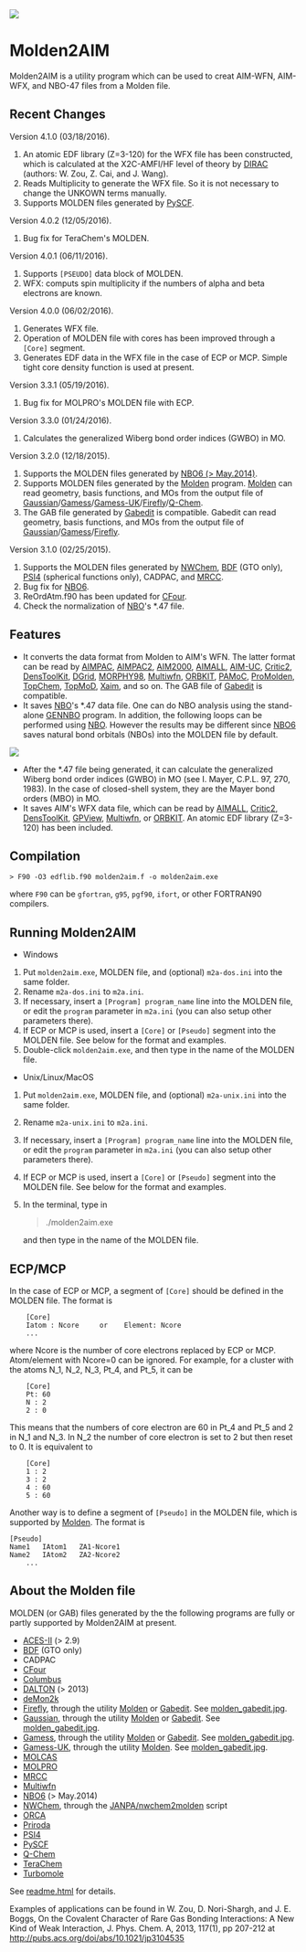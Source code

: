 <img src="https://raw.githubusercontent.com/zorkzou/Molden2AIM/master/m2a-logo.png" />

# Molden2AIM
Molden2AIM is a utility program which can be used to creat AIM-WFN, AIM-WFX, and NBO-47 files from a Molden file.

## Recent Changes
Version 4.1.0 (03/18/2016).

1. An atomic EDF library (Z=3-120) for the WFX file has been constructed, which is calculated at the X2C-AMFI/HF level of theory by [DIRAC](http://diracprogram.org) (authors: W. Zou, Z. Cai, and J. Wang).
2. Reads Multiplicity to generate the WFX file. So it is not necessary to change the UNKOWN terms manually.
3. Supports MOLDEN files generated by [PySCF](https://github.com/sunqm/pyscf).

Version 4.0.2 (12/05/2016).

1. Bug fix for TeraChem's MOLDEN.

Version 4.0.1 (06/11/2016).

1. Supports `[PSEUDO]` data block of MOLDEN.
2. WFX: computs spin multiplicity if the numbers of alpha and beta electrons are known.

Version 4.0.0 (06/02/2016).

1. Generates WFX file.
2. Operation of MOLDEN file with cores has been improved through a `[Core]` segment.
3. Generates EDF data in the WFX file in the case of ECP or MCP. Simple tight core density function is used at present.

Version 3.3.1 (05/19/2016).

1. Bug fix for MOLPRO's MOLDEN file with ECP.

Version 3.3.0 (01/24/2016).

1. Calculates the generalized Wiberg bond order indices (GWBO) in MO.

Version 3.2.0 (12/18/2015).

1. Supports the MOLDEN files generated by [NBO6 (> May.2014)](http://nbo6.chem.wisc.edu/).
2. Supports MOLDEN files generated by the [Molden](http://www.cmbi.ru.nl/molden/) program. [Molden](http://www.cmbi.ru.nl/molden/) can read geometry, basis functions, and MOs from the output file of [Gaussian](http://www.gaussian.com/)/[Gamess](http://www.msg.chem.iastate.edu/gamess/)/[Gamess-UK](http://www.cfs.dl.ac.uk/)/[Firefly](http://classic.chem.msu.su/gran/gamess/)/[Q-Chem](http://www.q-chem.com/).
3. The GAB file generated by [Gabedit](http://gabedit.sourceforge.net/) is compatible. Gabedit can read geometry, basis functions, and MOs from the output file of [Gaussian](http://www.gaussian.com/)/[Gamess](http://www.msg.chem.iastate.edu/gamess/)/[Firefly](http://classic.chem.msu.su/gran/gamess/).

Version 3.1.0 (02/25/2015).

1. Supports the MOLDEN files generated by [NWChem](http://www.nwchem-sw.org/), [BDF](http://www.chem.pku.edu.cn/lwj/) (GTO only), [PSI4](http://www.psicode.org/) (spherical functions only), CADPAC, and [MRCC](http://www.mrcc.hu/).
2. Bug fix for [NBO6](http://nbo6.chem.wisc.edu/).
3. ReOrdAtm.f90 has been updated for [CFour](http://www.cfour.de/).
4. Check the normalization of [NBO](http://nbo6.chem.wisc.edu/)'s *.47 file.

## Features

* It converts the data format from Molden to AIM's WFN. The latter format can be read by [AIMPAC](http://www.chemistry.mcmaster.ca/aimpac/imagemap/imagemap.htm), [AIMPAC2](http://www.beaconresearch.org/AIMPAC2/index.html), [AIM2000](http://www.aim2000.de/), [AIMALL](http://aim.tkgristmill.com/), [AIM-UC](http://alfa.facyt.uc.edu.ve/quimicomp/), [Critic2](http://schooner.chem.dal.ca/wiki/Critic2), [DensToolKit](https://sites.google.com/site/jmsolanoalt/software/denstoolkit), [DGrid](http://www.cpfs.mpg.de/~kohout/dgrid.html), [MORPHY98](http://morphy.mib.man.ac.uk/), [Multiwfn](http://multiwfn.codeplex.com/), [ORBKIT](http://orbkit.github.io/), [PAMoC](http://www.istm.cnr.it/~barz/pamoc/), [ProMolden](http://azufre.quimica.uniovi.es/d-DensEl/), [TopChem](http://www.lct.jussieu.fr/pagesperso/pilme/topchempage.html), [TopMoD](http://www.lct.jussieu.fr/pagesperso/silvi/topmod.html), [Xaim](http://www.quimica.urv.es/XAIM/), and so on. The GAB file of [Gabedit](http://gabedit.sourceforge.net/) is compatible.
* It saves [NBO](http://nbo6.chem.wisc.edu/)'s *.47 data file. One can do NBO analysis using the stand-alone [GENNBO](http://nbo6.chem.wisc.edu/) program. In addition, the following loops can be performed using [NBO](http://nbo6.chem.wisc.edu/). However the results may be different since [NBO6](http://nbo6.chem.wisc.edu/) saves natural bond orbitals (NBOs) into the MOLDEN file by default.

<img src="https://raw.githubusercontent.com/zorkzou/Molden2AIM/master/m2a-loop.png" />

* After the *.47 file being generated, it can calculate the generalized Wiberg bond order indices (GWBO) in MO (see I. Mayer, C.P.L. 97, 270, 1983). In the case of closed-shell system, they are the Mayer bond orders (MBO) in MO.
* It saves AIM's WFX data file, which can be read by [AIMALL](http://aim.tkgristmill.com/), [Critic2](http://schooner.chem.dal.ca/wiki/Critic2), [DensToolKit](https://sites.google.com/site/jmsolanoalt/software/denstoolkit), [GPView](http://life-tp.com/gpview/), [Multiwfn](http://multiwfn.codeplex.com/), or [ORBKIT](http://orbkit.github.io/). An atomic EDF library (Z=3-120) has been included.

## Compilation

    > F90 -O3 edflib.f90 molden2aim.f -o molden2aim.exe

where `F90` can be `gfortran`, `g95`, `pgf90`, `ifort`, or other FORTRAN90 compilers.

## Running Molden2AIM

-   Windows

1. Put `molden2aim.exe`, MOLDEN file, and (optional) `m2a-dos.ini` into the same folder.
2. Rename `m2a-dos.ini` to `m2a.ini`.
3. If necessary, insert a `[Program] program_name` line into the MOLDEN file, or edit the `program` parameter in `m2a.ini` (you can also setup other parameters there).
4. If ECP or MCP is used, insert a `[Core]` or `[Pseudo]` segment into the MOLDEN file. See below for the format and examples.
5. Double-click `molden2aim.exe`, and then type in the name of the MOLDEN file.

-   Unix/Linux/MacOS

1. Put `molden2aim.exe`, MOLDEN file, and (optional) `m2a-unix.ini` into the same folder.
2. Rename `m2a-unix.ini` to `m2a.ini`.
3. If necessary, insert a `[Program] program_name` line into the MOLDEN file, or edit the `program` parameter in `m2a.ini` (you can also setup other parameters there).
4. If ECP or MCP is used, insert a `[Core]` or `[Pseudo]` segment into the MOLDEN file. See below for the format and examples.
5. In the terminal, type in

    > ./molden2aim.exe

   and then type in the name of the MOLDEN file.

## ECP/MCP

In the case of ECP or MCP, a segment of `[Core]` should be defined in the MOLDEN file. The format is

		[Core]
		Iatom : Ncore     or    Element: Ncore
		...

where Ncore is the number of core electrons replaced by ECP or MCP. Atom/element with Ncore=0 can be ignored. For example, for a cluster with the atoms N_1, N_2, N_3, Pt_4, and Pt_5, it can be

		[Core]
		Pt: 60
		N : 2
		2 : 0

This means that the numbers of core electron are 60 in Pt_4 and Pt_5 and 2 in N_1 and N_3. In N_2 the number of core electron is set to 2 but then reset to 0. It is equivalent to

		[Core]
		1 : 2
		3 : 2
		4 : 60
		5 : 60

Another way is to define a segment of `[Pseudo]` in the MOLDEN file, which is supported by [Molden](http://www.cmbi.ru.nl/molden/). The format is

    [Pseudo]
    Name1   IAtom1   ZA1-Ncore1
    Name2   IAtom2   ZA2-Ncore2
		...

## About the Molden file

MOLDEN (or GAB) files generated by the the following programs are fully or partly supported by Molden2AIM at present.

* [ACES-II](http://www.qtp.ufl.edu/ACES/) (> 2.9)
* [BDF](http://www.chem.pku.edu.cn/lwj/) (GTO only)
* CADPAC
* [CFour](http://www.cfour.de/)
* [Columbus](http://www.univie.ac.at/columbus/)
* [DALTON](http://daltonprogram.org/) (> 2013)
* [deMon2k](http://www.demon-software.com/public_html/)
* [Firefly](http://classic.chem.msu.su/gran/gamess/), through the utility [Molden](http://www.cmbi.ru.nl/molden/) or [Gabedit](http://gabedit.sourceforge.net/). See [molden_gabedit.jpg](https://raw.githubusercontent.com/zorkzou/Molden2AIM/master/molden_gabedit.jpg).
* [Gaussian](http://www.gaussian.com/), through the utility [Molden](http://www.cmbi.ru.nl/molden/) or [Gabedit](http://gabedit.sourceforge.net/). See [molden_gabedit.jpg](https://raw.githubusercontent.com/zorkzou/Molden2AIM/master/molden_gabedit.jpg).
* [Gamess](http://www.msg.chem.iastate.edu/gamess/), through the utility [Molden](http://www.cmbi.ru.nl/molden/) or [Gabedit](http://gabedit.sourceforge.net/). See [molden_gabedit.jpg](https://raw.githubusercontent.com/zorkzou/Molden2AIM/master/molden_gabedit.jpg).
* [Gamess-UK](http://www.cfs.dl.ac.uk/), through the utility [Molden](http://www.cmbi.ru.nl/molden/). See [molden_gabedit.jpg](https://raw.githubusercontent.com/zorkzou/Molden2AIM/master/molden_gabedit.jpg).
* [MOLCAS](http://www.molcas.org)
* [MOLPRO](http://www.molpro.net/)
* [MRCC](http://www.mrcc.hu/)
* [Multiwfn](http://multiwfn.codeplex.com/)
* [NBO6](http://nbo6.chem.wisc.edu/) (> May.2014)
* [NWChem](http://www.nwchem-sw.org/), through the [JANPA/nwchem2molden](http://janpa.sourceforge.net/) script
* [ORCA](https://orcaforum.cec.mpg.de/)
* [Priroda](http://wt.knc.ru/wiki/index.php/Priroda_Documentation)
* [PSI4](http://www.psicode.org/)
* [PySCF](https://github.com/sunqm/pyscf)
* [Q-Chem](http://www.q-chem.com/)
* [TeraChem](http://www.petachem.com/)
* [Turbomole](http://www.turbomole.com/)

See [readme.html](http://zorkzou.github.io/Molden2AIM/readme.html) for details.

Examples of applications can be found in W. Zou, D. Nori-Shargh, and J. E. Boggs, On the Covalent Character of Rare Gas Bonding Interactions: A New Kind of Weak Interaction, J. Phys. Chem. A, 2013, 117(1), pp 207-212 at http://pubs.acs.org/doi/abs/10.1021/jp3104535
